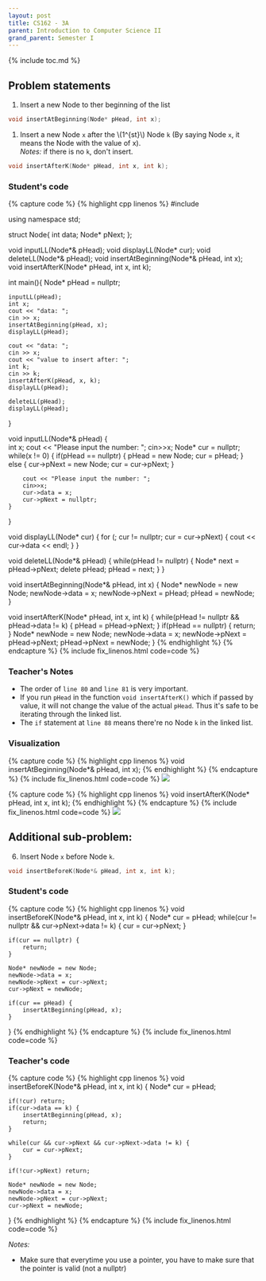 ```yaml
---
layout: post
title: CS162 - 3A
parent: Introduction to Computer Science II
grand_parent: Semester I
---
```


{% include toc.md %}

## Problem statements

1. Insert a new Node to ther beginning of the list
```cpp
void insertAtBeginning(Node* pHead, int x);
```

1. Insert a new Node ``x`` after the \\(1^{st}\\) Node ``k`` (By saying Node ``x``, it means the Node with the value of x).  
*Notes:* if there is no ``k``, don't insert.
```cpp
void insertAfterK(Node* pHead, int x, int k);
```

### Student's code

{% capture code %}
{% highlight cpp linenos %}
#include <iostream>

using namespace std;

struct Node{
    int data;
    Node* pNext;
};

void inputLL(Node*& pHead);
void displayLL(Node* cur);
void deleteLL(Node*& pHead);
void insertAtBeginning(Node*& pHead, int x);
void insertAfterK(Node* pHead, int x, int k);

int main(){
    Node* pHead = nullptr;
    
    inputLL(pHead);
    int x;
    cout << "data: ";
    cin >> x;
    insertAtBeginning(pHead, x);
    displayLL(pHead);
    
    cout << "data: ";
    cin >> x;
    cout << "value to insert after: ";
    int k;
    cin >> k;
    insertAfterK(pHead, x, k);
    displayLL(pHead);
    
    deleteLL(pHead);
    displayLL(pHead);
}

void inputLL(Node*& pHead) {    
    int x;
    cout << "Please input the number: ";
    cin>>x;
    Node* cur = nullptr;
    while(x != 0)
    {
        if(pHead == nullptr) {
            pHead = new Node;
            cur = pHead;
        }
        else {
            cur->pNext = new Node;
            cur = cur->pNext;
        }
        
        cout << "Please input the number: ";
        cin>>x;
        cur->data = x;
        cur->pNext = nullptr;
    }
}

void displayLL(Node* cur) {
    for (; cur != nullptr; cur = cur->pNext)
    {
        cout << cur->data << endl;
    }
}

void deleteLL(Node*& pHead) {
    while(pHead != nullptr)
    {
        Node* next = pHead->pNext;
        delete pHead;
        pHead = next;
    }
}

void insertAtBeginning(Node*& pHead, int x) {
    Node* newNode = new Node;
    newNode->data = x;
    newNode->pNext = pHead;
    pHead = newNode;
}

void insertAfterK(Node* pHead, int x, int k) {
    while(pHead != nullptr && pHead->data != k) {
        pHead = pHead->pNext;
    }
    if(pHead == nullptr) {
        return;
    }
    Node* newNode = new Node;
    newNode->data = x;
    newNode->pNext = pHead->pNext;
    pHead->pNext = newNode;
}
{% endhighlight %}
{% endcapture %}
{% include fix_linenos.html code=code %}

### Teacher's Notes

- The order of ``line 80`` and ``line 81`` is very important.
- If you run ``pHead`` in the function ``void insertAfterK()`` which if passed by value, it will not change the value of the actual ``pHead``. Thus it's safe to be iterating through the linked list.
- The ``if`` statement at ``line 88`` means there're no Node ``k`` in the linked list.


### Visualization

{% capture code %}
{% highlight cpp linenos %}
void insertAtBeginning(Node*& pHead, int x);
{% endhighlight %}
{% endcapture %}
{% include fix_linenos.html code=code %}
![](https://i.imgur.com/3fzY18l.gif)

{% capture code %}
{% highlight cpp linenos %}
void insertAfterK(Node* pHead, int x, int k);
{% endhighlight %}
{% endcapture %}
{% include fix_linenos.html code=code %}
![](https://i.imgur.com/KKiSXL9.gif)


## Additional sub-problem:

6. Insert Node ``x`` before Node ``k``.
```cpp
void insertBeforeK(Node*& pHead, int x, int k);
```

### Student's code

{% capture code %}
{% highlight cpp linenos %}
void insertBeforeK(Node*& pHead, int x, int k) {
    Node* cur = pHead;
    while(cur != nullptr && cur->pNext->data != k) {
        cur = cur->pNext;
    }
    
    if(cur == nullptr) {
        return;
    }
    
    Node* newNode = new Node;
    newNode->data = x;
    newNode->pNext = cur->pNext;
    cur->pNext = newNode;
    
    if(cur == pHead) {
        insertAtBeginning(pHead, x);
    }
}
{% endhighlight %}
{% endcapture %}
{% include fix_linenos.html code=code %}

### Teacher's code


{% capture code %}
{% highlight cpp linenos %}
void insertBeforeK(Node*& pHead, int x, int k) {
    Node* cur = pHead;
    
    if(!cur) return;
    if(cur->data == k) {
        insertAtBeginning(pHead, x);
        return;
    }

    while(cur && cur->pNext && cur->pNext->data != k) {
        cur = cur->pNext;
    }
    
    if(!cur->pNext) return;
    
    Node* newNode = new Node;
    newNode->data = x;
    newNode->pNext = cur->pNext;
    cur->pNext = newNode;
}
{% endhighlight %}
{% endcapture %}
{% include fix_linenos.html code=code %}

*Notes:*
- Make sure that everytime you use a pointer, you have to make sure that the pointer is valid (not a nullptr)